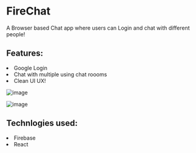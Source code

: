 # FireChat
A Browser based Chat app where users can Login and chat with different people! 

## Features: 
<li>Google Login</li>
<li>Chat with multiple using chat roooms</li>
<li>Clean UI UX!</li>

![image](https://user-images.githubusercontent.com/98549181/222886719-9556608f-db5d-4ab7-ae39-1dad07197c59.png)

![image](https://user-images.githubusercontent.com/98549181/222886756-e83b8cd3-0f84-4299-8534-9b1741310fd3.png)

## Technlogies used: 
<li>Firebase</li>
<li>React</li>

